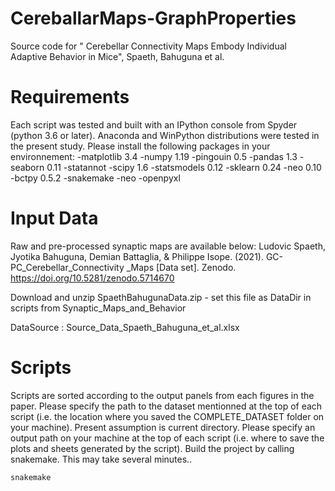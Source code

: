 # CereballarMaps-GraphProperties
Source code for " Cerebellar Connectivity Maps Embody Individual Adaptive Behavior in Mice", Spaeth, Bahuguna et al. 

# Requirements 
Each script was tested and built with an IPython console from Spyder (python 3.6 or later). Anaconda and WinPython distributions were tested in the present study. Please install the following packages in your environnement:
-matplotlib 3.4
-numpy 1.19
-pingouin 0.5
-pandas 1.3
-seaborn 0.11
-statannot 
-scipy 1.6
-statsmodels 0.12
-sklearn 0.24
-neo 0.10
-bctpy 0.5.2
-snakemake
-neo
-openpyxl

# Input Data
Raw and pre-processed synaptic maps are available below:
Ludovic Spaeth, Jyotika Bahuguna, Demian Battaglia, & Philippe Isope. (2021). GC-PC_Cerebellar_Connectivity _Maps [Data set]. Zenodo. https://doi.org/10.5281/zenodo.5714670

Download and unzip SpaethBahugunaData.zip - set this file as DataDir in scripts from Synaptic_Maps_and_Behavior

DataSource : Source_Data_Spaeth_Bahuguna_et_al.xlsx

# Scripts
Scripts are sorted according to the output panels from each figures in the paper.
Please specify the path to the dataset mentionned at the top of each script (i.e. the location where you saved the COMPLETE_DATASET folder on your machine). Present assumption is current directory.
Please specify an output path on your machine at the top of each script (i.e. where to save the plots and sheets generated by the script). 
Build the project by calling snakemake. This may take several minutes..

```bash
snakemake
```
